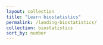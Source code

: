 ```yaml
---
layout: collection
title: "Learn biostatistics"
permalink: /landing-biostatistics/
collection: biostatistics
sort_by: number
---
```


